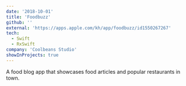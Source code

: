 ```yaml
---
date: '2018-10-01'
title: 'Foodbuzz'
github: ''
external: 'https://apps.apple.com/kh/app/foodbuzz/id1550267267'
tech:
  - Swift
  - RxSwift
company: 'Coolbeans Studio'
showInProjects: true
---
```


A food blog app that showcases food articles and popular restaurants in town.
